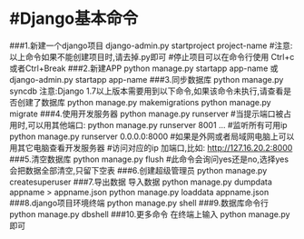 #Django基本命令
==================
###1.新建一个django项目
	django-admin.py startproject project-name
	#注意:以上命令如果不能创建项目时,请去掉.py即可
	#停止项目可以在命令行使用 Ctrl+c 或者Ctrl+Break
###2.新建APP
	python manage.py startapp app-name
	或 django-admin.py startapp app-name
###3.同步数据库
	python manage.py syncdb
	注意:Django 1.7以上版本需要用到以下命令,如果该命令未执行,请查看是否创建了数据库
	python manage.py makemigrations
	python manage.py migrate
###4.使用开发服务器
	python manage.py runserver
	#当提示端口被占用时,可以用其他端口:
	python manage.py runserver 8001
	...
	#监听所有可用ip
	python manage.py runserver 0.0.0.0:8000
	#如果是外网或者局域网电脑上可以用其它电脑查看开发服务器
	#访问对应的ip 加端口,比如: http://127.16.20.2:8000
###5.清空数据库
	python manage.py flush
	#此命令会询问yes还是no,选择yes会把数据全部清空,只留下空表
###6.创建超级管理员
	python manage.py createsuperuser
###7.导出数据  导入数据
	python manage.py dumpdata appname > appname.json
	python manage.py loaddata appname.json
###8.django项目环境终端
	python manage.py shell
###9.数据库命令行
	python manage.py dbshell
###10.更多命令
	在终端上输入 python manage.py 即可